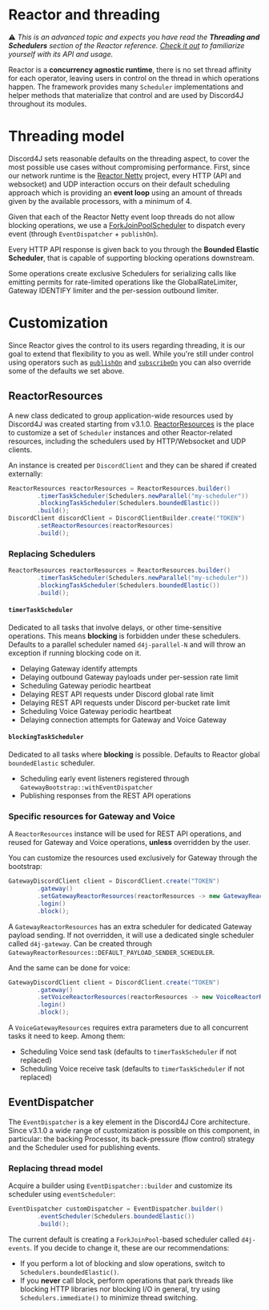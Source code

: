 # Reactor and threading

⚠️ _This is an advanced topic and expects you have read the **Threading and Schedulers** section of the Reactor reference. [Check it out](https://projectreactor.io/docs/core/release/reference/#schedulers) to familiarize yourself with its API and usage._

Reactor is a **concurrency agnostic runtime**, there is no set thread affinity for each operator, leaving users in control on the thread in which operations happen. The framework provides many `Scheduler` implementations and helper methods that materialize that control and are used by Discord4J throughout its modules.

# Threading model

Discord4J sets reasonable defaults on the threading aspect, to cover the most possible use cases without compromising performance. First, since our network runtime is the [Reactor Netty](https://github.com/reactor/reactor-netty) project, every HTTP (API and websocket) and UDP interaction occurs on their default scheduling approach which is providing an **event loop** using an amount of threads given by the available processors, with a minimum of 4.

Given that each of the Reactor Netty event loop threads do not allow blocking operations, we use a [ForkJoinPoolScheduler](https://github.com/reactor/reactor-addons/blob/master/reactor-extra/src/main/java/reactor/scheduler/forkjoin/ForkJoinPoolScheduler.java) to dispatch every event (through `EventDispatcher` + `publishOn`).

Every HTTP API response is given back to you through the **Bounded Elastic Scheduler**, that is capable of supporting blocking operations downstream.

Some operations create exclusive Schedulers for serializing calls like emitting permits for rate-limited operations like the GlobalRateLimiter, Gateway IDENTIFY limiter and the per-session outbound limiter.

# Customization

Since Reactor gives the control to its users regarding threading, it is our goal to extend that flexibility to you as well. While you're still under control using operators such as [`publishOn`](https://projectreactor.io/docs/core/release/reference/#_publishon) and [`subscribeOn`](https://projectreactor.io/docs/core/release/reference/#_subscribeon) you can also override some of the defaults we set above.

## ReactorResources

A new class dedicated to group application-wide resources used by Discord4J was created starting from v3.1.0. [ReactorResources](https://www.javadoc.io/doc/com.discord4j/discord4j-common/latest/discord4j/common/ReactorResources.html) is the place to customize a set of `Scheduler` instances and other Reactor-related resources, including the schedulers used by HTTP/Websocket and UDP clients.

An instance is created per `DiscordClient` and they can be shared if created externally:

```java
ReactorResources reactorResources = ReactorResources.builder()
        .timerTaskScheduler(Schedulers.newParallel("my-scheduler"))
        .blockingTaskScheduler(Schedulers.boundedElastic())
        .build();
DiscordClient discordClient = DiscordClientBuilder.create("TOKEN")
        .setReactorResources(reactorResources)
        .build();
```

### Replacing Schedulers

```java
ReactorResources reactorResources = ReactorResources.builder()
        .timerTaskScheduler(Schedulers.newParallel("my-scheduler"))
        .blockingTaskScheduler(Schedulers.boundedElastic())
        .build();
```

#### `timerTaskScheduler`

Dedicated to all tasks that involve delays, or other time-sensitive operations. This means **blocking** is forbidden under these schedulers. Defaults to a parallel scheduler named `d4j-parallel-N` and will throw an exception if running blocking code on it.

- Delaying Gateway identify attempts
- Delaying outbound Gateway payloads under per-session rate limit
- Scheduling Gateway periodic heartbeat
- Delaying REST API requests under Discord global rate limit
- Delaying REST API requests under Discord per-bucket rate limit
- Scheduling Voice Gateway periodic heartbeat
- Delaying connection attempts for Gateway and Voice Gateway

#### `blockingTaskScheduler`

Dedicated to all tasks where **blocking** is possible. Defaults to Reactor global `boundedElastic` scheduler.

- Scheduling early event listeners registered through `GatewayBootstrap::withEventDispatcher`
- Publishing responses from the REST API operations

### Specific resources for Gateway and Voice

A `ReactorResources` instance will be used for REST API operations, and reused for Gateway and Voice operations, **unless** overridden by the user.

You can customize the resources used exclusively for Gateway through the bootstrap:

```java
GatewayDiscordClient client = DiscordClient.create("TOKEN")
        .gateway()
        .setGatewayReactorResources(reactorResources -> new GatewayReactorResources(...))
        .login()
        .block();
```

A `GatewayReactorResources` has an extra scheduler for dedicated Gateway payload sending. If not overridden, it will use a dedicated single scheduler called `d4j-gateway`. Can be created through `GatewayReactorResources::DEFAULT_PAYLOAD_SENDER_SCHEDULER`.

And the same can be done for voice:

```java
GatewayDiscordClient client = DiscordClient.create("TOKEN")
        .gateway()
        .setVoiceReactorResources(reactorResources -> new VoiceReactorResources(...))
        .login()
        .block();
```

A `VoiceGatewayResources` requires extra parameters due to all concurrent tasks it need to keep. Among them:

- Scheduling Voice send task (defaults to `timerTaskScheduler` if not replaced)
- Scheduling Voice receive task (defaults to `timerTaskScheduler` if not replaced)

## EventDispatcher

The `EventDispatcher` is a key element in the Discord4J Core architecture. Since v3.1.0 a wide range of customization is possible on this component, in particular: the backing Processor, its back-pressure (flow control) strategy and the Scheduler used for publishing events.

### Replacing thread model

Acquire a builder using `EventDispatcher::builder` and customize its scheduler using `eventScheduler`:

```java
EventDispatcher customDispatcher = EventDispatcher.builder()
        .eventScheduler(Schedulers.boundedElastic())
        .build();
```

The current default is creating a `ForkJoinPool`-based scheduler called `d4j-events`. If you decide to change it, these are our recommendations:
- If you perform a lot of blocking and slow operations, switch to `Schedulers.boundedElastic()`.
- If you **never** call block, perform operations that park threads like blocking HTTP libraries nor blocking I/O in general, try using `Schedulers.immediate()` to minimize thread switching.
